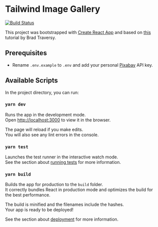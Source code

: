 # Tailwind Image Gallery

[![Build Status](https://github.com/ryands17/tailwind-gallery/actions/workflows/main.yml/badge.svg)](https://github.com/ryands17/tailwind-gallery/actions/workflows/main.yml)

This project was bootstrapped with [Create React App](https://github.com/facebook/create-react-app) and based on [this](https://www.youtube.com/watch?v=FiGmAI5e91M) tutorial by Brad Traversy.

## Prerequisites

- Rename `.env.example` to `.env` and add your personal [Pixabay](https://pixabay.com/) API key.

## Available Scripts

In the project directory, you can run:

### `yarn dev`

Runs the app in the development mode.\
Open [http://localhost:3000](http://localhost:3000) to view it in the browser.

The page will reload if you make edits.\
You will also see any lint errors in the console.

### `yarn test`

Launches the test runner in the interactive watch mode.\
See the section about [running tests](https://facebook.github.io/create-react-app/docs/running-tests) for more information.

### `yarn build`

Builds the app for production to the `build` folder.\
It correctly bundles React in production mode and optimizes the build for the best performance.

The build is minified and the filenames include the hashes.\
Your app is ready to be deployed!

See the section about [deployment](https://facebook.github.io/create-react-app/docs/deployment) for more information.
